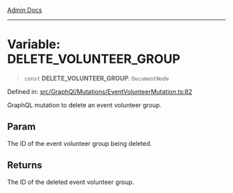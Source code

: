 [Admin Docs](/)

***

# Variable: DELETE\_VOLUNTEER\_GROUP

> `const` **DELETE\_VOLUNTEER\_GROUP**: `DocumentNode`

Defined in: [src/GraphQl/Mutations/EventVolunteerMutation.ts:82](https://github.com/abhassen44/talawa-admin/blob/bb7b6d5252385a81ad100b897eb0cba4f7ba10d2/src/GraphQl/Mutations/EventVolunteerMutation.ts#L82)

GraphQL mutation to delete an event volunteer group.

## Param

The ID of the event volunteer group being deleted.

## Returns

The ID of the deleted event volunteer group.
